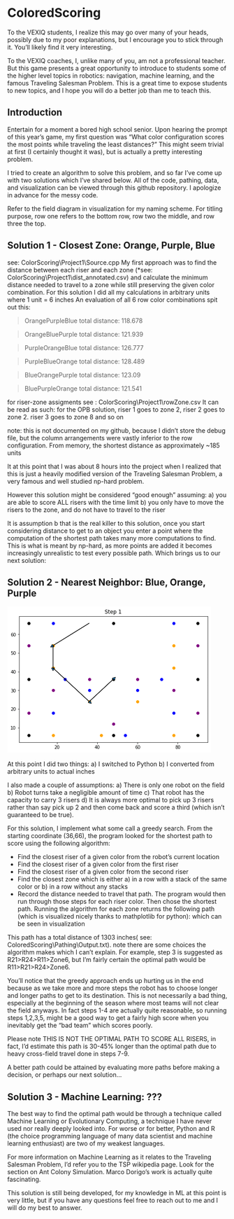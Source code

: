# ColoredScoring
To the VEXIQ students, I realize this may go over many of your heads, possibly due to my poor explanations, but I encourage you to stick through it. You’ll likely find it very interesting.

To the VEXIQ coaches, I, unlike many of you, am not a professional teacher. But this game presents a great opportunity to introduce to students some of the higher level topics in robotics: navigation, machine learning, and the famous Traveling Salesman Problem. This is a great time to expose students to new topics, and I hope you will do a better job than me to teach this.
## Introduction
Entertain for a moment a bored high school senior. Upon hearing the prompt of this year’s game, my first question was “What color configuration scores the most points while traveling the least distances?” This might seem trivial at first (I certainly thought it was), but is actually a pretty interesting problem.

I tried to create an algorithm to solve this problem, and so far I’ve come up with two solutions which I’ve shared below. All of the code, pathing, data, and visualization can be viewed through this github repository. I apologize in advance for the messy code.

Refer to the field diagram in visualization for my naming scheme. For titling purpose, row one refers to the bottom row, row two the middle, and row three the top.

## Solution 1 - Closest Zone: Orange, Purple, Blue

see: ColorScoring\Project1\Source.cpp
My first approach was to find the distance between each riser and each zone (*see: ColorScoring\Project1\dist_annotated.csv) and calculate the minimum distance needed to travel to a zone while still preserving the given color combination.
For this solution I did all my calculations in arbitrary units where 1 unit = 6 inches
An evaluation of all 6 row color combinations spit out this:

>OrangePurpleBlue
>total distance: 118.678

>OrangeBluePurple
>total distance: 121.939

>PurpleOrangeBlue
>total distance: 126.777

>PurpleBlueOrange
>total distance: 128.489

>BlueOrangePurple
>total distance: 123.09  

>BluePurpleOrange
>total distance: 121.541

for riser-zone assigments see : ColorScoring\Project1\rowZone.csv
It can be read as such: for the OPB solution, riser 1 goes to zone 2, riser 2 goes to zone 2. riser 3 goes to zone 8 and so on

note: this is not documented on my github, because I didn’t store the debug file, but the column arrangements were vastly inferior to the row configuration. From memory, the shortest distance as approximately ~185 units

It at this point that I was about 8 hours into the project when I realized that this is just a heavily modified version of the Traveling Salesman Problem, a very famous and well studied np-hard problem.

However this solution might be considered “good enough” assuming:
a) you are able to score ALL risers with the time limit
b) you only have to move the risers to the zone, and do not have to travel to the riser

It is assumption b that is the real killer to this solution, once you start considering distance to get to an object you enter a point where the computation of the shortest path takes many more computations to find. This is what is meant by np-hard, as more points are added it becomes increasingly unrealistic to test every possible path. Which brings us to our next solution:

## Solution 2 - Nearest Neighbor: Blue, Orange, Purple
![scoringimage](https://raw.githubusercontent.com/Sumguy31/ColoredScoring/master/visualization/NN-Path.gif)

At this point I did two things:
a) I switched to Python
b) I converted from arbitrary units to actual inches

I also made a couple of assumptions:
a) There is only one robot on the field
b) Robot turns take a negligible amount of time
c) That robot has the capacity to carry 3 risers
d) It is always more optimal to pick up 3 risers rather than say pick up 2 and then come back and score a third (which isn’t guaranteed to be true).

For this solution, I implement what some call a greedy search. From the starting coordinate (36,66), the program looked for the shortest path to score using the following algorithm:

* Find the closest riser of a given color from the robot’s current location
* Find the closest riser of a given color from the first riser
* Find the closest riser of a given color from the second riser
* Find the closest zone which is either a) in a row with a stack of the same color or b) in a row without any stacks
* Record the distance needed to travel that path.
The program would then run through those steps for each riser color. Then chose the shortest path. Running the algorithm for each zone returns the following path (which is visualized nicely thanks to mathplotlib for python): which can be seen in visualization

This path has a total distance of 1303 inches( see: ColoredScoring\Pathing\Output.txt).
note there are some choices the algorithm makes which I can’t explain. For example, step 3 is suggested as R21>R24>R11>Zone6, but I’m fairly certain the optimal path would be R11>R21>R24>Zone6.

You’ll notice that the greedy approach ends up hurting us in the end because as we take more and more steps the robot has to choose longer and longer paths to get to its destination.
This is not necessarily a bad thing, especially at the beginning of the season where most teams will not clear the field anyways. In fact steps 1-4 are actually quite reasonable, so running steps 1,2,3,5, might be a good way to get a fairly high score when you inevitably get the “bad team” which scores poorly.

Please note THIS IS NOT THE OPTIMAL PATH TO SCORE ALL RISERS, in fact, I’d estimate this path is 30-45% longer than the optimal path due to heavy cross-field travel done in steps 7-9.

A better path could be attained by evaluating more paths before making a decision, or perhaps our next solution…

## Solution 3 - Machine Learning: ???

The best way to find the optimal path would be through a technique called Machine Learning or Evolutionary Computing, a technique I have never used nor really deeply looked into. For worse or for better, Python and R (the choice programming language of many data scientist and machine learning enthusiast) are two of my weakest languages.

For more information on Machine Learning as it relates to the Traveling Salesman Problem, I’d refer you to the TSP wikipedia page. Look for the section on Ant Colony Simulation. Marco Dorigo’s work is actually quite fascinating.

This solution is still being developed, for my knowledge in ML at this point is very little, but if you have any questions feel free to reach out to me and I will do my best to answer.

